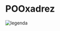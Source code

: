 # POOxadrez
![legenda](https://drive.google.com/uc?export=view&id=1Fc4gPHS4tPEUpEMUyUBcCu8cFqD5n1Hd)

